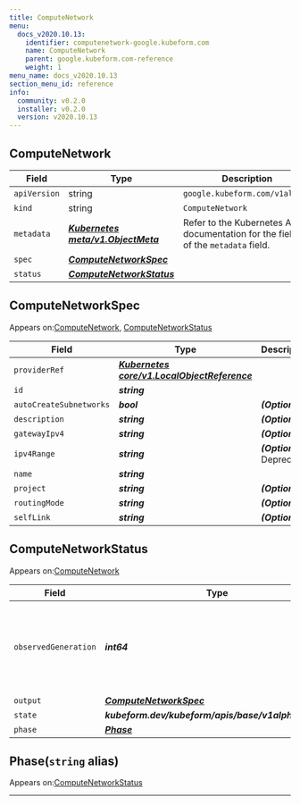 ```yaml
---
title: ComputeNetwork
menu:
  docs_v2020.10.13:
    identifier: computenetwork-google.kubeform.com
    name: ComputeNetwork
    parent: google.kubeform.com-reference
    weight: 1
menu_name: docs_v2020.10.13
section_menu_id: reference
info:
  community: v0.2.0
  installer: v0.2.0
  version: v2020.10.13
---
```


## ComputeNetwork
| Field | Type | Description |
| ------ | ----- | ----------- |
| `apiVersion` | string | `google.kubeform.com/v1alpha1` |
|    `kind` | string | `ComputeNetwork` |
| `metadata` | ***[Kubernetes meta/v1.ObjectMeta](https://kubernetes.io/docs/reference/generated/kubernetes-api/v1.13/#objectmeta-v1-meta)***|Refer to the Kubernetes API documentation for the fields of the `metadata` field.|
| `spec` | ***[ComputeNetworkSpec](#computenetworkspec)***||
| `status` | ***[ComputeNetworkStatus](#computenetworkstatus)***||
## ComputeNetworkSpec

Appears on:[ComputeNetwork](#computenetwork), [ComputeNetworkStatus](#computenetworkstatus)

| Field | Type | Description |
| ------ | ----- | ----------- |
| `providerRef` | ***[Kubernetes core/v1.LocalObjectReference](https://kubernetes.io/docs/reference/generated/kubernetes-api/v1.13/#localobjectreference-v1-core)***||
| `id` | ***string***||
| `autoCreateSubnetworks` | ***bool***| ***(Optional)*** |
| `description` | ***string***| ***(Optional)*** |
| `gatewayIpv4` | ***string***| ***(Optional)*** |
| `ipv4Range` | ***string***| ***(Optional)*** Deprecated|
| `name` | ***string***||
| `project` | ***string***| ***(Optional)*** |
| `routingMode` | ***string***| ***(Optional)*** |
| `selfLink` | ***string***| ***(Optional)*** |
## ComputeNetworkStatus

Appears on:[ComputeNetwork](#computenetwork)

| Field | Type | Description |
| ------ | ----- | ----------- |
| `observedGeneration` | ***int64***| ***(Optional)*** Resource generation, which is updated on mutation by the API Server.|
| `output` | ***[ComputeNetworkSpec](#computenetworkspec)***| ***(Optional)*** |
| `state` | ***kubeform.dev/kubeform/apis/base/v1alpha1.State***| ***(Optional)*** |
| `phase` | ***[Phase](#phase)***| ***(Optional)*** |
## Phase(`string` alias)

Appears on:[ComputeNetworkStatus](#computenetworkstatus)

---
